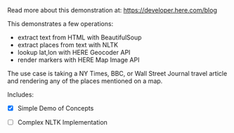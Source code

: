 
Read more about this demonstration at:
https://developer.here.com/blog

This demonstrates a few operations:
- extract text from HTML with BeautifulSoup
- extract places from text with NLTK
- lookup lat,lon with HERE Geocoder API
- render markers with HERE Map Image API

The use case is taking a NY Times, BBC, or Wall Street Journal travel article
and rendering any of the places mentioned on a map.

Includes:
- [x] Simple Demo of Concepts
- [ ] Complex NLTK Implementation

